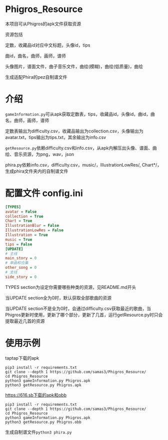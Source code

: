 # Phigros_Resource
本项目可从Phigros的apk文件获取资源

资源包括

定数，收藏品id对应中文标题，头像id，tips

曲id，曲名，曲师，画师，谱师

头像图片，谱面文件，曲子音乐文件，曲绘(模糊)，曲绘(低质量)，曲绘

生成适配Phira的pez自制谱文件
# 介绍

`gameInformation.py`可从apk获取定数表，tips，收藏品id，头像id，曲id，曲名，曲师，画师，谱师

定数表输出为difficulty.csv，收藏品输出为collection.csv，头像输出为avatar.txt，tips输出为tips.txt，其余输出为info.csv

`getResource.py`依赖difficulty.csv和info.csv，从apk内解压出头像、谱面、曲绘、音乐资源，为png，wav，json

phira.py依赖info.csv，difficulty.csv，music/，IllustrationLowRes/, Chart*/，生成phira文件夹内的自制谱文件
# 配置文件 config.ini
```ini
[TYPES]
avatar = False
collection = True
Chart = True
IllustrationBlur = False
IllustrationLowRes = False
Illustration = True
music = True
tips = False
[UPDATE]
# 主线
main_story = 0
# 单曲和合集
other_song = 0
# 支线
side_story = 0
```
TYPES section为设定你需要哪些种类的资源，见README.md开头

当UPDATE section全为0时，默认获取全部歌曲的资源

当UPDATE section不是全为0时，会通过difficulty.csv获取最近的歌曲，当Phigros更新时使用，更新了哪个部分，更新了几首，运行getResource.py时只会提取最近几首的资源
# 使用示例
taptap下载的apk
```shell
pip3 install -r requirements.txt
git clone --depth 1 https://github.com/samas3/Phigros_Resource/
cd Phigros_Resource
python3 gameInformation.py Phigros.apk
python3 getResource.py Phigros.apk
```
https://616.sb下载的apk和obb
```shell
pip3 install -r requirements.txt
git clone --depth 1 https://github.com/samas3/Phigros_Resource/
cd Phigros_Resource
python3 gameInformation.py Phigros.apk
python3 getResource.py Phigros.obb
```
生成自制谱文件`python3 phira.py`
